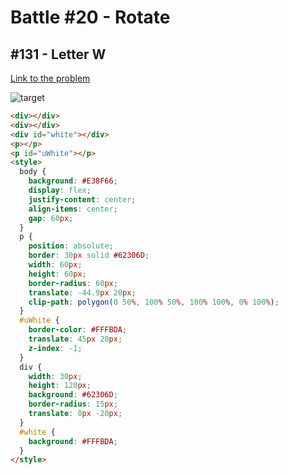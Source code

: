 # Battle #20 - Rotate

## #131 - Letter W

[Link to the problem](https://cssbattle.dev/play/131)

![target](https://cssbattle.dev/targets/131.png)

```html
<div></div>
<div></div>
<div id="white"></div>
<p></p>
<p id="uWhite"></p>
<style>
  body {
    background: #E38F66;
    display: flex;
    justify-content: center;
    align-items: center;
    gap: 60px;
  }
  p {
    position: absolute;
    border: 30px solid #62306D;
    width: 60px;
    height: 60px;
    border-radius: 60px;
    translate: -44.9px 20px;
    clip-path: polygon(0 50%, 100% 50%, 100% 100%, 0% 100%);
  }
  #uWhite {
    border-color: #FFFBDA;
    translate: 45px 20px;
    z-index: -1;
  }
  div {
    width: 30px;
    height: 120px;
    background: #62306D;
    border-radius: 15px;
    translate: 0px -20px;
  }
  #white {
    background: #FFFBDA;
  }
</style>
```
